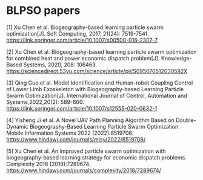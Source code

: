 # BLPSO papers
[1] Xu Chen et al. Biogeography-based learning particle swarm optimization[J]. Soft Computing, 2017, 21(24): 7519-7541.
https://link.springer.com/article/10.1007/s00500-016-2307-7

[2] Xu Chen et al. Biogeography-based learning particle swarm optimization for combined heat and power economic dispatch problem[J]. Knowledge-Based Systems, 2020, 208: 106463.
https://sciencedirect.53yu.com/science/article/pii/S095070512030592X
 
[3] Qing Guo et al. Model Identification and Human-robot Coupling Control of Lower Limb Exoskeleton with Biogeography-based Learning Particle Swarm Optimization[J]. International Journal of Control, Automation and Systems,2022,20(2): 589-600. https://link.springer.com/article/10.1007/s12555-020-0632-1

[4] Yisheng Ji et al. A Novel UAV Path Planning Algorithm Based on Double-Dynamic Biogeography-Based Learning Particle Swarm Optimization. Mobile Information Systems 2022 (2022):8519708. https://www.hindawi.com/journals/misy/2022/8519708/

[5] Xu Chen et al. An improved particle swarm optimization with biogeography-based learning strategy for economic dispatch problems. Complexity 2018 (2018):7289674. https://www.hindawi.com/journals/complexity/2018/7289674/

